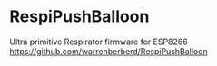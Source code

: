 # RespiPushBalloon
Ultra primitive Respirator firmware for ESP8266
https://github.com/warrenberberd/RespiPushBalloon

